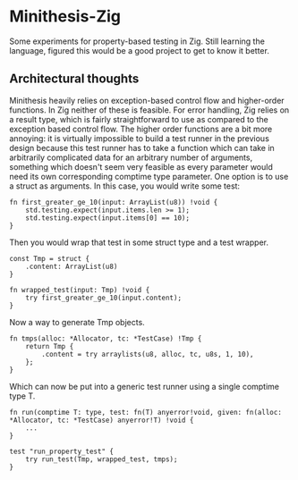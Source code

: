 # Minithesis-Zig
Some experiments for property-based testing in Zig. Still learning the language, figured this would be a good project to get to know it better.

## Architectural thoughts
Minithesis heavily relies on exception-based control flow and higher-order functions. In Zig neither of these is feasible. For error handling, Zig relies on a result type, which is fairly straightforward to use as compared to the exception based control flow. The higher order functions are a bit more annoying: it is virtually impossible to build a test runner in the previous design because this test runner has to take a function which can take in arbitrarily complicated data for an arbitrary number of arguments, something which doesn't seem very feasible as every parameter would need its own corresponding comptime type parameter.
One option is to use a struct as arguments. In this case, you would write some test:

````
fn first_greater_ge_10(input: ArrayList(u8)) !void {
    std.testing.expect(input.items.len >= 1);
    std.testing.expect(input.items[0] == 10);
}
````

Then you would wrap that test in some struct type and a test wrapper.
````
const Tmp = struct {
    .content: ArrayList(u8)
}

fn wrapped_test(input: Tmp) !void {
    try first_greater_ge_10(input.content);
}
````

Now a way to generate Tmp objects.

````
fn tmps(alloc: *Allocator, tc: *TestCase) !Tmp {
    return Tmp {
        .content = try arraylists(u8, alloc, tc, u8s, 1, 10),
    };
}
````

Which can now be put into a generic test runner using a single comptime type T.

````
fn run(comptime T: type, test: fn(T) anyerror!void, given: fn(alloc: *Allocator, tc: *TestCase) anyerror!T) !void {
    ...
}

test "run_property_test" {
    try run_test(Tmp, wrapped_test, tmps);
}
````

